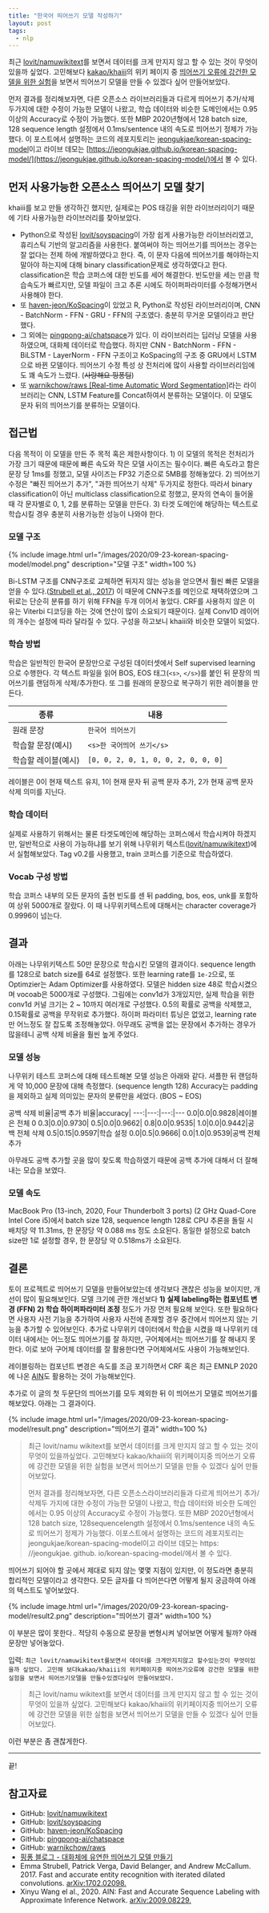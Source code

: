 ```yaml
---
title: "한국어 띄어쓰기 모델 작성하기"
layout: post
tags:
  - nlp
---
```


최근 [lovit/namuwikitext](https://github.com/lovit/namuwikitext)를 보면서 데이터를 크게 만지지 않고 할 수 있는 것이 무엇이 있을까 싶었다. 고민해보다 [kakao/khaiii](https://github.com/kakao/khaiii)의 위키 페이지 중 [띄어쓰기 오류에 강건한 모델을 위한 실험](https://github.com/kakao/khaiii/wiki/띄어쓰기-오류에-강건한-모델을-위한-실험)을 보면서 띄어쓰기 모델을 만들 수 있겠다 싶어 만들어보았다.

먼저 결과를 정리해보자면, 다른 오픈소스 라이브러리들과 다르게 띄어쓰기 추가/삭제 두가지에 대한 수정이 가능한 모델이 나왔고, 학습 데이터와 비슷한 도메인에서는 0.95 이상의 Accuracy로 수정이 가능했다. 또한 MBP 2020년형에서 128 batch size, 128 sequence length 설정에서 0.1ms/sentence 내의 속도로 띄어쓰기 정제가 가능했다. 이 포스트에서 설명하는 코드의 레포지토리는 [jeongukjae/korean-spacing-model](https://github.com/jeongukjae/korean-spacing-model)이고 라이브 데모는 [https://jeongukjae.github.io/korean-spacing-model/](https://jeongukjae.github.io/korean-spacing-model/)에서 볼 수 있다.

## 먼저 사용가능한 오픈소스 띄어쓰기 모델 찾기

khaiii를 보고 만들 생각하긴 했지만, 실제로는 POS 태깅을 위한 라이브러리이기 때문에 기타 사용가능한 라이브러리를 찾아보았다.

* Python으로 작성된 [lovit/soyspacing](https://github.com/lovit/soyspacing)이 가장 쉽게 사용가능한 라이브러리였고, 휴리스틱 기반의 알고리즘을 사용한다. 붙여써야 하는 띄어쓰기를 띄어쓰는 경우는 잘 없다는 전제 하에 개발하였다고 한다. 즉, 이 문자 다음에 띄어쓰기를 해야하는지 말아야 하는지에 대해 binary classification문제로 생각하였다고 한다. classification은 학습 코퍼스에 대한 빈도를 세어 해결한다. 빈도만을 세는 만큼 학습속도가 빠르지만, 모델 파일이 크고 추론 시에도 하이퍼파라미터를 수정해가면서 사용해야 한다.
* 또 [haven-jeon/KoSpacing](https://github.com/haven-jeon/KoSpacing)이 있었고 R, Python로 작성된 라이브러리이며, CNN - BatchNorm - FFN - GRU - FFN의 구조였다. 충분히 무거운 모델이라고 판단했다.
* 그 외에는 [pingpong-ai/chatspace](https://github.com/pingpong-ai/chatspace)가 있다. 이 라이브러리는 딥러닝 모델을 사용하였으며, 대화체 데이터로 학습했다. 하지만 CNN - BatchNorm - FFN - BiLSTM - LayerNorm - FFN 구조이고 KoSpacing의 구조 중 GRU에서 LSTM으로 바뀐 모델이다. 띄어쓰기 수정 특성 상 전처리에 많이 사용할 라이브러리임에도 꽤 속도가 느렸다. (~~사랑해요 핑퐁팀~~)
* 또 [warnikchow/raws [Real-time Automatic Word Segmentation]](https://github.com/warnikchow/raws)라는 라이브러리는 CNN, LSTM Feature를 Concat하여서 분류하는 모델이다. 이 모델도 문자 뒤의 띄어쓰기를 분류하는 모델이다.

## 접근법

다음 목적이 이 모델을 만든 주 목적 혹은 제한사항이다. 1) 이 모델의 목적은 전처리가 가장 크기 때문에 때문에 빠른 속도와 작은 모델 사이즈는 필수이다. 빠른 속도라고 함은 문장 당 1ms를 정했고, 모델 사이즈는 FP32 기준으로 5MB를 정해놓았다. 2) 띄어쓰기 수정은 "빠진 띄어쓰기 추가", "과한 띄어쓰기 삭제" 두가지로 정한다. 따라서 binary classification이 아닌 multiclass classification으로 정했고, 문자의 연속이 들어올 때 각 문자별로 0, 1, 2를 분류하는 모델을 만든다. 3) 타겟 도메인에 해당하는 텍스트로 학습시킬 경우 충분히 사용가능한 성능이 나와야 한다.

### 모델 구조

{% include image.html url="/images/2020/09-23-korean-spacing-model/model.png" description="모델 구조" width=100 %}

Bi-LSTM 구조를 CNN구조로 교체하면 뒤지지 않는 성능을 얻으면서 훨씬 빠른 모델을 얻을 수 있다.([Strubell et al., 2017](https://arxiv.org/abs/1702.02098)) 이 때문에 CNN구조를 메인으로 채택하였으며 그 뒤로는 단순히 분류를 하기 위해 FFN을 두개 이어서 놓았다. CRF를 사용하지 않은 이유는 Viterbi 디코딩을 하는 것에 연산이 많이 소요되기 때문이다. 실제 Conv1D 레이어의 개수는 설정에 따라 달라질 수 있다. 구성을 하고보니 khaiii와 비슷한 모델이 되었다.

### 학습 방법

학습은 일반적인 한국어 문장만으로 구성된 데이터셋에서 Self supervised learning으로 수행한다. 각 텍스트 파일을 읽어 BOS, EOS 태그(`<s>`, `</s>`)를 붙인 뒤 문장의 띄어쓰기를 랜덤하게 삭제/추가한다. 또 그를 원래의 문장으로 복구하기 위한 레이블을 만든다.

종류|내용
---|---
원래 문장| `한국어 띄어쓰기`
학습할 문장(예시)| `<s>한 국어띄어 쓰기</s>`
학습할 레이블(예시)| `[0, 0, 2, 0, 1, 0, 0, 2, 0, 0, 0]`

레이블은 0이 현재 텍스트 유지, 1이 현재 문자 뒤 공백 문자 추가, 2가 현재 공백 문자 삭제 의미를 지닌다.

### 학습 데이터

실제로 사용하기 위해서는 물론 타겟도메인에 해당하는 코퍼스에서 학습시켜야 하겠지만, 일반적으로 사용이 가능하냐를 보기 위해 나무위키 텍스트([lovit/namuwikitext](https://github.com/lovit/namuwikitext))에서 실험해보았다. Tag v0.2를 사용했고, train 코퍼스를 기준으로 학습하였다.

### Vocab 구성 방법

학습 코퍼스 내부의 모든 문자의 출현 빈도를 센 뒤 padding, bos, eos, unk를 포함하여 상위 5000개로 잘랐다. 이 때 나무위키텍스트에 대해서는 character coverage가 0.9996이 넘는다.

## 결과

아래는 나무위키텍스트 50만 문장으로 학습시킨 모델의 결과이다. sequence length를 128으로 batch size를 64로 설정했다. 또한 learning rate를 `1e-2`으로, 또 Optimzier는 Adam Optimizer를 사용하였다. 모델은 hidden size 48로 학습시켰으며 vocoab은 5000개로 구성했다. 그림에는 conv1d가 3개있지만, 실제 학습을 위한 conv1d 커널 크기는 2 ~ 10까지 여러개로 구성했다. 0.5의 확률로 공백을 삭제했고, 0.15확률로 공백을 무작위로 추가했다. 하이퍼 파라미터 튜닝은 없었고, learning rate만 어느정도 잘 잡도록 조정해놓았다. 아무래도 공백을 없는 문장에서 추가하는 경우가 많을테니 공백 삭제 비율을 훨씬 높게 주었다.

### 모델 성능

나무위키 테스트 코퍼스에 대해 테스트해본 모델 성능은 아래와 같다. 셔플한 뒤 랜덤하게 약 10,000 문장에 대해 측정했다. (sequence length 128) Accuracy는 padding을 제외하고 실제 의미있는 문자의 분류만을 세었다. (BOS ~ EOS)

공백 삭제 비율|공백 추가 비율|accuracy|
---:|---:|---:|---
0.0|0.0|0.9828|레이블은 전체 0
0.3|0.0|0.9730|
0.5|0.0|0.9662|
0.8|0.0|0.9535|
1.0|0.0|0.9442|공백 전체 삭제
0.5|0.15|0.9597|학습 설정
0.0|0.5|0.9666|
0.0|1.0|0.9539|공백 전체 추가

아무래도 공백 추가할 곳을 많이 찾도록 학습하였기 때문에 공백 추가에 대해서 더 잘해내는 모습을 보였다.

### 모델 속도

MacBook Pro (13-inch, 2020, Four Thunderbolt 3 ports) (2 GHz Quad-Core Intel Core i5)에서 batch size 128, sequence length 128로 CPU 추론을 돌릴 시 배치당 약 11.31ms, 한 문장당 약 0.088 ms 정도 소요된다. 동일한 설정으로 batch size만 1로 설정할 경우, 한 문장당 약 0.518ms가 소요된다.

## 결론

토이 프로젝트로 띄어쓰기 모델을 만들어보았는데 생각보다 괜찮은 성능을 보이지만, 개선이 많이 필요해보인다. 모델 크기에 관한 개선보다 **1) 실제 labeling하는 컴포넌트 변경 (FFN) 2) 학습 하이퍼파라미터 조정** 정도가 가장 먼저 필요해 보인다. 또한 필요하다면 사용자 사전 기능을 추가하여 사용자 사전에 존재할 경우 중간에서 띄어쓰지 않는 기능을 추가할 수 있어보인다. 추가로 나무위키 데이터에서 학습을 시켰을 때 나무위키 데이터 내에서는 어느정도 띄어쓰기를 잘 하지만, 구어체에서는 띄어쓰기를 잘 해내지 못한다. 이로 보아 구어체 데이터를 잘 활용한다면 구어체에서도 사용이 가능해보인다.

레이블링하는 컴포넌트 변경은 속도를 조금 포기하면서 CRF 혹은 최근 EMNLP 2020에 나온 [AIN](https://arxiv.org/pdf/2009.08229.pdf)도 활용하는 것이 가능해보인다.

추가로 이 글의 첫 두문단의 띄어쓰기를 모두 제외한 뒤 이 띄어쓰기 모델로 띄어쓰기를 해보았다. 아래는 그 결과이다.

{% include image.html url="/images/2020/09-23-korean-spacing-model/result.png" description="띄어쓰기 결과" width=100 %}

> 최근 lovit/namu wikitext를 보면서 데이터를 크게 만지지 않고 할 수 있는 것이 무엇이 있을까싶었다. 고민해보다 kakao/khaiii의 위키페이지중 띄어쓰기 오류에 강건한 모델을 위한 실험을 보면서 띄어쓰기 모델을 만들 수 있겠다 싶어 만들어보았다.
>
> 먼저 결과를 정리해보자면, 다른 오픈소스라이브러리들과 다르게 띄어쓰기 추가/삭제두 가지에 대한 수정이 가능한 모델이 나왔고, 학습 데이터와 비슷한 도메인에서는 0.95 이상의 Accuracy로 수정이 가능했다. 또한 MBP 2020년형에서 128 batch size, 128sequencelength 설정에서 0.1ms/sentence 내의 속도로 띄어쓰기 정제가 가능했다. 이포스트에서 설명하는 코드의 레포지토리는 jeongukjae/korean-spacing-model이고 라이브 데모는 https: //jeongukjae. github. io/korean-spacing-model/에서 볼 수 있다.

띄어쓰기 되어야 할 곳에서 제대로 되지 않는 몇몇 지점이 있지만, 이 정도라면 충분히 합리적인 모델이라고 생각한다. 모든 글자를 다 띄어쓴다면 어떻게 될지 궁금하여 아래의 텍스트도 넣어보았다.

{% include image.html url="/images/2020/09-23-korean-spacing-model/result2.png" description="띄어쓰기 결과" width=100 %}

이 부분은 많이 못한다.. 적당히 수동으로 문장을 변형시켜 넣어보면 어떻게 될까? 아래 문장만 넣어놓았다.

입력: `최근 lovit/namuwikitext를보면서 데이터를 크게만지지않고 할수있는것이 무엇이있을까 싶었다. 고민해 보다kakao/khaiii의 위키페이지중 띄어쓰기오류에 강건한 모델을 위한 실험을 보면서 띄어쓰기모델을 만들수있겠다싶어 만들어보았다.`

> 최근 lovit/namu wikitext를 보면서 데이터를 크게 만지지 않고 할 수 있는 것이 무엇이 있을까 싶었다. 고민해보다 kakao/khaiii의 위키페이지중 띄어쓰기 오류에 강건한 모델을 위한 실험을 보면서 띄어쓰기 모델을 만들 수 있겠다 싶어 만들어보았다.

이런 부분은 좀 괜찮게한다.

---

끝!

## 참고자료

* GitHub: [lovit/namuwikitext](https://github.com/lovit/namuwikitext)
* GitHub: [lovit/soyspacing](https://github.com/lovit/soyspacing)
* GitHub: [haven-jeon/KoSpacing](https://github.com/haven-jeon/KoSpacing)
* GitHub: [pingpong-ai/chatspace](https://github.com/pingpong-ai/chatspace)
* GitHub: [warnikchow/raws](https://github.com/warnikchow/raws)
* [핑퐁 블로그 - 대화체에 유연한 띄어쓰기 모델 만들기](https://blog.pingpong.us/spacing/)
* Emma Strubell, Patrick Verga, David Belanger, and Andrew McCallum. 2017. Fast and accurate entity recognition with iterated dilated convolutions. [arXiv:1702.02098.](https://arxiv.org/abs/1702.02098)
* Xinyu Wang el al., 2020. AIN: Fast and Accurate Sequence Labeling with Approximate Inference Network. [arXiv:2009.08229.](https://arxiv.org/abs/2009.08229)
